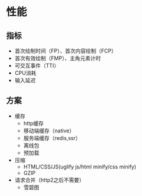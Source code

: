 # 性能

## 指标

* 首次绘制时间（FP）、首次内容绘制（FCP）
* 首次有效绘制（FMP）、主角元素计时
* 可交互事件（TTI）
* CPU消耗
* 输入延迟

## 方案

* 缓存
  * http缓存
  * 移动端缓存（native）
  * 服务端缓存（redis,ssr）
  * 离线包
  * 预加载
* 压缩
  * HTML/CSS/JS(uglify js/html minify/css minify)
  * GZIP
* 请求合并（http2之后不需要）
  * 雪碧图
